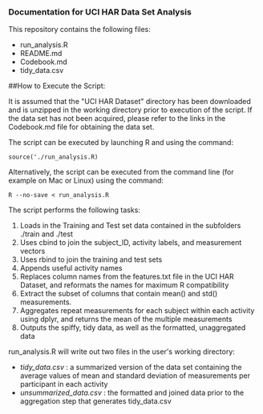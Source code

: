 ### Documentation for UCI HAR Data Set Analysis

This repository contains the following files:

* run_analysis.R
* README.md
* Codebook.md
* tidy_data.csv


##How to Execute the Script:

It is assumed that the "UCI HAR Dataset" directory has been downloaded and is unzipped in the working directory prior to execution of the script. If the data set has not been acquired, please refer to the links in the Codebook.md file for obtaining the data set.

The script can be executed by launching R and using the command:

```
source('./run_analysis.R)
```
Alternatively, the script can be executed from the command line (for example on Mac or Linux) using the command:

```
R --no-save < run_analysis.R
```

The script performs the following tasks:

1. Loads in the Training and Test set data contained in the subfolders ./train and ./test
2. Uses cbind to join the subject_ID, activity labels, and measurement vectors
3. Uses rbind to join the training and test sets
4. Appends useful activity names
5. Replaces column names from the features.txt file in the UCI HAR Dataset, and reformats the names for maximum R compatibility
6. Extract the subset of columns that contain mean() and std() measurements.
7. Aggregates repeat measurements for each subject within each activity using dplyr, and returns the mean of the multiple measurements
8. Outputs the spiffy, tidy data, as well as the formatted, unaggregated data

run_analysis.R will write out two files in the user's working directory:

* _tidy\_data.csv_ : a summarized version of the data set containing the average values of mean and standard deviation of measurements per participant in each activity
* _unsummarized\_data.csv_ : the formatted and joined data prior to the aggregation step that generates tidy_data.csv

